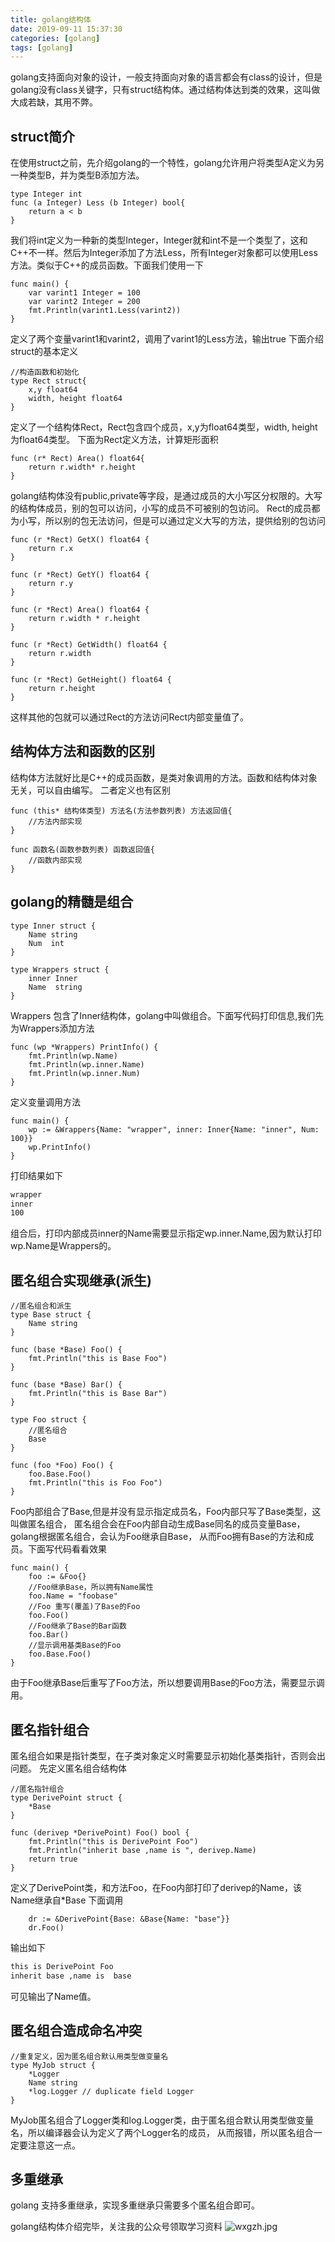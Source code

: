 ```yaml
---
title: golang结构体
date: 2019-09-11 15:37:30
categories: [golang]
tags: [golang]
---
```

golang支持面向对象的设计，一般支持面向对象的语言都会有class的设计，但是golang没有class关键字，只有struct结构体。通过结构体达到类的效果，这叫做大成若缺，其用不弊。
## struct简介
在使用struct之前，先介绍golang的一个特性，golang允许用户将类型A定义为另一种类型B，并为类型B添加方法。
``` golang
type Integer int 
func (a Integer) Less (b Integer) bool{
    return a < b
}
```
<!--more-->
我们将int定义为一种新的类型Integer，Integer就和int不是一个类型了，这和C++不一样。然后为Integer添加了方法Less，所有Integer对象都可以使用Less方法。类似于C++的成员函数。下面我们使用一下
``` golang
func main() {
	var varint1 Integer = 100
	var varint2 Integer = 200
	fmt.Println(varint1.Less(varint2))
}
```
定义了两个变量varint1和varint2，调用了varint1的Less方法，输出true
下面介绍struct的基本定义
``` golang
//构造函数和初始化
type Rect struct{
    x,y float64
    width, height float64
}
```
定义了一个结构体Rect，Rect包含四个成员，x,y为float64类型，width, height为float64类型。
下面为Rect定义方法，计算矩形面积
``` golang
func (r* Rect) Area() float64{
    return r.width* r.height
}
```
golang结构体没有public,private等字段，是通过成员的大小写区分权限的。大写的结构体成员，别的包可以访问，小写的成员不可被别的包访问。
Rect的成员都为小写，所以别的包无法访问，但是可以通过定义大写的方法，提供给别的包访问
``` golang
func (r *Rect) GetX() float64 {
	return r.x
}

func (r *Rect) GetY() float64 {
	return r.y
}

func (r *Rect) Area() float64 {
	return r.width * r.height
}

func (r *Rect) GetWidth() float64 {
	return r.width
}

func (r *Rect) GetHeight() float64 {
	return r.height
}
```
这样其他的包就可以通过Rect的方法访问Rect内部变量值了。
## 结构体方法和函数的区别
结构体方法就好比是C++的成员函数，是类对象调用的方法。函数和结构体对象无关，可以自由编写。
二者定义也有区别
``` golang
func (this* 结构体类型) 方法名(方法参数列表) 方法返回值{
    //方法内部实现
}

func 函数名(函数参数列表) 函数返回值{
    //函数内部实现
}
```
## golang的精髓是组合
``` golang
type Inner struct {
	Name string
	Num  int
}

type Wrappers struct {
	inner Inner
	Name  string
}
```
Wrappers 包含了Inner结构体，golang中叫做组合。下面写代码打印信息,我们先为Wrappers添加方法
``` golang
func (wp *Wrappers) PrintInfo() {
	fmt.Println(wp.Name)
	fmt.Println(wp.inner.Name)
	fmt.Println(wp.inner.Num)
}
```
定义变量调用方法
``` golang
func main() {
	wp := &Wrappers{Name: "wrapper", inner: Inner{Name: "inner", Num: 100}}
	wp.PrintInfo()
}
```
打印结果如下
``` cmd
wrapper
inner
100
```
组合后，打印内部成员inner的Name需要显示指定wp.inner.Name,因为默认打印wp.Name是Wrappers的。
## 匿名组合实现继承(派生)
``` golang
//匿名组合和派生
type Base struct {
	Name string
}

func (base *Base) Foo() {
	fmt.Println("this is Base Foo")
}

func (base *Base) Bar() {
	fmt.Println("this is Base Bar")
}

type Foo struct {
	//匿名组合
	Base
}

func (foo *Foo) Foo() {
	foo.Base.Foo()
	fmt.Println("this is Foo Foo")
}
```
Foo内部组合了Base,但是并没有显示指定成员名，Foo内部只写了Base类型，这叫做匿名组合，
匿名组合会在Foo内部自动生成Base同名的成员变量Base，golang根据匿名组合，会认为Foo继承自Base，
从而Foo拥有Base的方法和成员。下面写代码看看效果
``` golang
func main() {
	foo := &Foo{}
	//Foo继承Base，所以拥有Name属性
	foo.Name = "foobase"
	//Foo 重写(覆盖)了Base的Foo
	foo.Foo()
	//Foo继承了Base的Bar函数
	foo.Bar()
	//显示调用基类Base的Foo
	foo.Base.Foo()
}
```
由于Foo继承Base后重写了Foo方法，所以想要调用Base的Foo方法，需要显示调用。
## 匿名指针组合
匿名组合如果是指针类型，在子类对象定义时需要显示初始化基类指针，否则会出问题。
先定义匿名组合结构体
``` golang
//匿名指针组合
type DerivePoint struct {
	*Base
}

func (derivep *DerivePoint) Foo() bool {
	fmt.Println("this is DerivePoint Foo")
	fmt.Println("inherit base ,name is ", derivep.Name)
	return true
}
```
定义了DerivePoint类，和方法Foo，在Foo内部打印了derivep的Name，该Name继承自*Base
下面调用
``` golang
	dr := &DerivePoint{Base: &Base{Name: "base"}}
	dr.Foo()
```
输出如下
``` cmd
this is DerivePoint Foo
inherit base ,name is  base
```
可见输出了Name值。
## 匿名组合造成命名冲突
``` golang
//重复定义，因为匿名组合默认用类型做变量名
type MyJob struct {
	*Logger
	Name string
	*log.Logger // duplicate field Logger
}
```
MyJob匿名组合了Logger类和log.Logger类，由于匿名组合默认用类型做变量名，所以编译器会认为定义了两个Logger名的成员，
从而报错，所以匿名组合一定要注意这一点。
## 多重继承
golang 支持多重继承，实现多重继承只需要多个匿名组合即可。

golang结构体介绍完毕，关注我的公众号领取学习资料
![wxgzh.jpg](wxgzh.jpg)